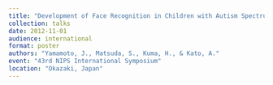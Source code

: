 ```yaml
---
title: "Development of Face Recognition in Children with Autism Spectrum Disorders: Analysis of Cognitive and Social Function"
collection: talks
date: 2012-11-01
audience: international
format: poster
authors: "Yamamoto, J., Matsuda, S., Kuma, H., & Kato, A."
event: "43rd NIPS International Symposium"
location: "Okazaki, Japan"
---
```

